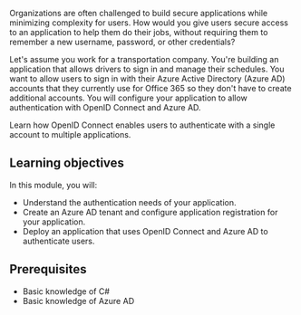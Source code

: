 Organizations are often challenged to build secure applications while minimizing complexity for users. How would you give users secure access to an application to help them do their jobs, without requiring them to remember a new username, password, or other credentials?

Let's assume you work for a transportation company. You're building an application that allows drivers to sign in and manage their schedules. You want to allow users to sign in with their Azure Active Directory (Azure AD) accounts that they currently use for Office 365 so they don't have to create additional accounts. You will configure your application to allow authentication with OpenID Connect and Azure AD.

Learn how OpenID Connect enables users to authenticate with a single account to multiple applications.

## Learning objectives

In this module, you will:

- Understand the authentication needs of your application.
- Create an Azure AD tenant and configure application registration for your application.
- Deploy an application that uses OpenID Connect and Azure AD to authenticate users.

## Prerequisites

- Basic knowledge of C#
- Basic knowledge of Azure AD
